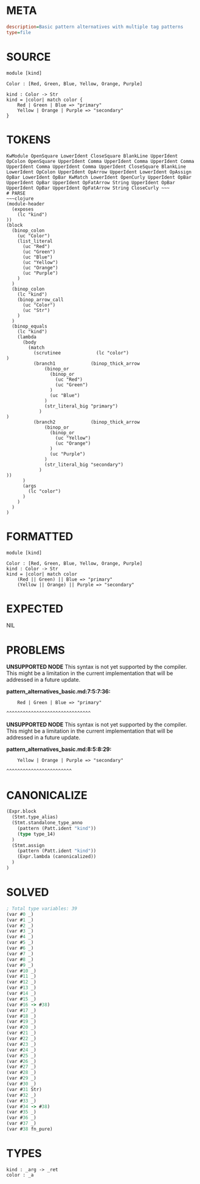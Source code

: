 # META
~~~ini
description=Basic pattern alternatives with multiple tag patterns
type=file
~~~
# SOURCE
~~~roc
module [kind]

Color : [Red, Green, Blue, Yellow, Orange, Purple]

kind : Color -> Str
kind = |color| match color {
    Red | Green | Blue => "primary"
    Yellow | Orange | Purple => "secondary"
}
~~~
# TOKENS
~~~text
KwModule OpenSquare LowerIdent CloseSquare BlankLine UpperIdent OpColon OpenSquare UpperIdent Comma UpperIdent Comma UpperIdent Comma UpperIdent Comma UpperIdent Comma UpperIdent CloseSquare BlankLine LowerIdent OpColon UpperIdent OpArrow UpperIdent LowerIdent OpAssign OpBar LowerIdent OpBar KwMatch LowerIdent OpenCurly UpperIdent OpBar UpperIdent OpBar UpperIdent OpFatArrow String UpperIdent OpBar UpperIdent OpBar UpperIdent OpFatArrow String CloseCurly ~~~
# PARSE
~~~clojure
(module-header
  (exposes
    (lc "kind")
))
(block
  (binop_colon
    (uc "Color")
    (list_literal
      (uc "Red")
      (uc "Green")
      (uc "Blue")
      (uc "Yellow")
      (uc "Orange")
      (uc "Purple")
    )
  )
  (binop_colon
    (lc "kind")
    (binop_arrow_call
      (uc "Color")
      (uc "Str")
    )
  )
  (binop_equals
    (lc "kind")
    (lambda
      (body
        (match
          (scrutinee             (lc "color")
)
          (branch1             (binop_thick_arrow
              (binop_or
                (binop_or
                  (uc "Red")
                  (uc "Green")
                )
                (uc "Blue")
              )
              (str_literal_big "primary")
            )
)
          (branch2             (binop_thick_arrow
              (binop_or
                (binop_or
                  (uc "Yellow")
                  (uc "Orange")
                )
                (uc "Purple")
              )
              (str_literal_big "secondary")
            )
))
      )
      (args
        (lc "color")
      )
    )
  )
)
~~~
# FORMATTED
~~~roc
module [kind]

Color : [Red, Green, Blue, Yellow, Orange, Purple]
kind : Color -> Str
kind = |color| match color
	(Red || Green) || Blue => "primary"
	(Yellow || Orange) || Purple => "secondary"
~~~
# EXPECTED
NIL
# PROBLEMS
**UNSUPPORTED NODE**
This syntax is not yet supported by the compiler.
This might be a limitation in the current implementation that will be addressed in a future update.

**pattern_alternatives_basic.md:7:5:7:36:**
```roc
    Red | Green | Blue => "primary"
```
    ^^^^^^^^^^^^^^^^^^^^^^^^^^^^^^^


**UNSUPPORTED NODE**
This syntax is not yet supported by the compiler.
This might be a limitation in the current implementation that will be addressed in a future update.

**pattern_alternatives_basic.md:8:5:8:29:**
```roc
    Yellow | Orange | Purple => "secondary"
```
    ^^^^^^^^^^^^^^^^^^^^^^^^


# CANONICALIZE
~~~clojure
(Expr.block
  (Stmt.type_alias)
  (Stmt.standalone_type_anno
    (pattern (Patt.ident "kind"))
    (type type_14)
  )
  (Stmt.assign
    (pattern (Patt.ident "kind"))
    (Expr.lambda (canonicalized))
  )
)
~~~
# SOLVED
~~~clojure
; Total type variables: 39
(var #0 _)
(var #1 _)
(var #2 _)
(var #3 _)
(var #4 _)
(var #5 _)
(var #6 _)
(var #7 _)
(var #8 _)
(var #9 _)
(var #10 _)
(var #11 _)
(var #12 _)
(var #13 _)
(var #14 _)
(var #15 _)
(var #16 -> #38)
(var #17 _)
(var #18 _)
(var #19 _)
(var #20 _)
(var #21 _)
(var #22 _)
(var #23 _)
(var #24 _)
(var #25 _)
(var #26 _)
(var #27 _)
(var #28 _)
(var #29 _)
(var #30 _)
(var #31 Str)
(var #32 _)
(var #33 _)
(var #34 -> #38)
(var #35 _)
(var #36 _)
(var #37 _)
(var #38 fn_pure)
~~~
# TYPES
~~~roc
kind : _arg -> _ret
color : _a
~~~
